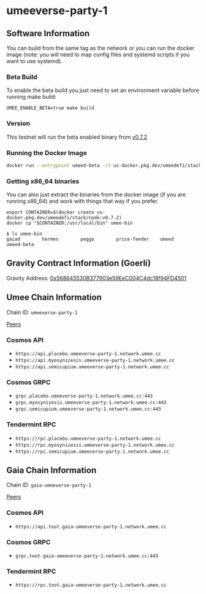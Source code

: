 # umeeverse-party-1

## Software Information

You can build from the same tag as the network or you can run the docker image (note: you will need to map config files and systemd scripts if you want to use systemd).

### Beta Build
To enable the beta build you just need to set an environment variable before running make build:
```
UMEE_ENABLE_BETA=true make build
```

### Version
This testnet will run the beta enabled binary from [v0.7.2](https://github.com/umee-network/umee/tree/v0.7.2)

### Running the Docker Image
```bash
docker run --entrypoint umeed-beta -it us-docker.pkg.dev/umeedefi/stack/node:v0.7.2
```

### Getting x86_64 binaries
You can also just extract the binaries from the docker image (if you are running x86_64) and work with things that way if you prefer.
```
export CONTAINER=$(docker create us-docker.pkg.dev/umeedefi/stack/node:v0.7.2)
docker cp "$CONTAINER:/usr/local/bin" umee-bin
```

```
$ ls umee-bin
gaiad        hermes        peggo        price-feeder    umeed        umeed-beta
```

## Gravity Contract Information (Goerli)

Gravity Address: [0x568645530B377903e59EeC004C4dc18f94FD4501](https://goerli.etherscan.io/address/0x568645530B377903e59EeC004C4dc18f94FD4501)

## Umee Chain Information

Chain ID: `umeeverse-party-1`

[Peers](umee-peers.txt)


### Cosmos API
 * `https://api.placebo.umeeverse-party-1.network.umee.cc`
 * `https://api.myosynizesis.umeeverse-party-1.network.umee.cc`
 * `https://api.semicupium.umeeverse-party-1.network.umee.cc`

### Cosmos GRPC
 * `grpc.placebo.umeeverse-party-1.network.umee.cc:443`
 * `grpc.myosynizesis.umeeverse-party-1.network.umee.cc:443`
 * `grpc.semicupium.umeeverse-party-1.network.umee.cc:443`

### Tendermint RPC
 * `https://rpc.placebo.umeeverse-party-1.network.umee.cc`
 * `https://rpc.myosynizesis.umeeverse-party-1.network.umee.cc`
 * `https://rpc.semicupium.umeeverse-party-1.network.umee.cc`

## Gaia Chain Information

Chain ID: `gaia-umeeverse-party-1`

[Peers](gaia-peers.txt)

### Cosmos API
 * `https://api.toot.gaia-umeeverse-party-1.network.umee.cc`

### Cosmos GRPC
 * `grpc.toot.gaia-umeeverse-party-1.network.umee.cc:443`

### Tendermint RPC
 * `https://rpc.toot.gaia-umeeverse-party-1.network.umee.cc`

